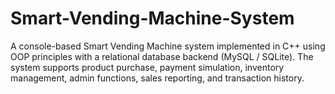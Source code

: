 # Smart-Vending-Machine-System
A console-based Smart Vending Machine system implemented in C++ using OOP principles with a relational database backend (MySQL / SQLite). The system supports product purchase, payment simulation, inventory management, admin functions, sales reporting, and transaction history.
